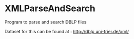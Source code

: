 XMLParseAndSearch
=================

Program to parse and search DBLP files

Dataset for this can be found at : http://dblp.uni-trier.de/xml/

